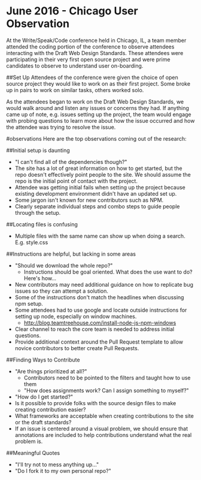 June 2016 - Chicago User Observation
===================  
At the Write/Speak/Code conference held in Chicago, IL, a team member attended the coding portion of the conference to observe attendees interacting with the Draft Web Design Standards. These attendees were participating in their very first open source project and were prime candidates to observe to understand user on-boarding.

##Set Up
Attendees of the conference were given the choice of open source project they would like to work on as their first project. Some broke up in pairs to work on similar tasks, others worked solo.

As the attendees began to work on the Draft Web Design Standards, we would walk around and listen any issues or concerns they had. If anything came up of note, e.g. issues setting up the project, the team would engage with probing questions to learn more about how the issue occurred and how the attendee was trying to resolve the issue.

#observations
Here are the top observations coming out of the research:

##Initial setup is daunting
* "I can't find all of the dependencies though?"
* The site has a lot of great information on how to get started, but the repo doesn't effectively point people to the site. We should assume the repo is the initial point of contact with the project.
* Attendee was getting initial fails when setting up the project because existing development environment didn't have an updated set up.
* Some jargon isn't known for new contributors such as NPM.
* Clearly separate individual steps and combo steps to guide people through the setup.

##Locating files is confusing
* Multiple files with the same name can show up when doing a search. E.g. style.css

##Instructions are helpful, but lacking in some areas
* "Should we download the whole repo?"
  * Instructions should be goal oriented. What does the use want to do? Here's how...
* New contributors may need additional guidance on how to replicate bug issues so they can attempt a solution.
* Some of the instructions don't match the headlines when discussing npm setup.
* Some attendees had to use google and locate outside instructions for setting up node, especially on window machines.
  * http://blog.teamtreehouse.com/install-node-js-npm-windows
* Clear channel to reach the core team is needed to address initial questions.
* Provide additional context around the Pull Request template to allow novice contributors to better create Pull Requests.

##Finding Ways to Contribute
* "Are things prioritized at all?"
  * Contributors need to be pointed to the filters and taught how to use them
  * "How does assignments work? Can I assign something to myself?"
* "How do I get started?"
* Is it possible to provide folks with the source design files to make creating contribution easier?
* What frameworks are acceptable when creating contributions to the site or the draft standards?
* If an issue is centered around a visual problem, we should ensure that annotations are included to help contributions understand what the real problem is.

##Meaningful Quotes
* "I'll try not to mess anything up..."
* "Do I fork it to my own personal repo?"
